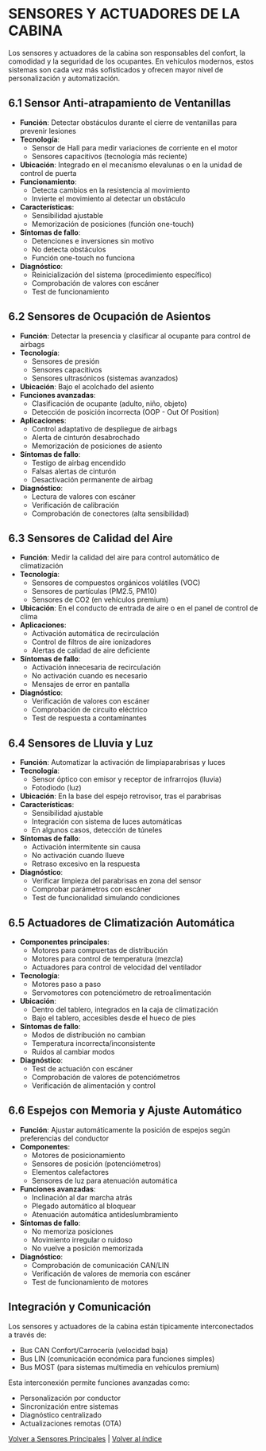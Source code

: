 # SENSORES Y ACTUADORES DE LA CABINA

Los sensores y actuadores de la cabina son responsables del confort, la comodidad y la seguridad de los ocupantes. En vehículos modernos, estos sistemas son cada vez más sofisticados y ofrecen mayor nivel de personalización y automatización.

## 6.1 Sensor Anti-atrapamiento de Ventanillas

- **Función**: Detectar obstáculos durante el cierre de ventanillas para prevenir lesiones
- **Tecnología**: 
  - Sensor de Hall para medir variaciones de corriente en el motor
  - Sensores capacitivos (tecnología más reciente)
- **Ubicación**: Integrado en el mecanismo elevalunas o en la unidad de control de puerta
- **Funcionamiento**: 
  - Detecta cambios en la resistencia al movimiento
  - Invierte el movimiento al detectar un obstáculo
- **Características**:
  - Sensibilidad ajustable
  - Memorización de posiciones (función one-touch)
- **Síntomas de fallo**:
  - Detenciones e inversiones sin motivo
  - No detecta obstáculos
  - Función one-touch no funciona
- **Diagnóstico**:
  - Reinicialización del sistema (procedimiento específico)
  - Comprobación de valores con escáner
  - Test de funcionamiento

## 6.2 Sensores de Ocupación de Asientos

- **Función**: Detectar la presencia y clasificar al ocupante para control de airbags
- **Tecnología**: 
  - Sensores de presión
  - Sensores capacitivos
  - Sensores ultrasónicos (sistemas avanzados)
- **Ubicación**: Bajo el acolchado del asiento
- **Funciones avanzadas**:
  - Clasificación de ocupante (adulto, niño, objeto)
  - Detección de posición incorrecta (OOP - Out Of Position)
- **Aplicaciones**:
  - Control adaptativo de despliegue de airbags
  - Alerta de cinturón desabrochado
  - Memorización de posiciones de asiento
- **Síntomas de fallo**:
  - Testigo de airbag encendido
  - Falsas alertas de cinturón
  - Desactivación permanente de airbag
- **Diagnóstico**:
  - Lectura de valores con escáner
  - Verificación de calibración
  - Comprobación de conectores (alta sensibilidad)

## 6.3 Sensores de Calidad del Aire

- **Función**: Medir la calidad del aire para control automático de climatización
- **Tecnología**: 
  - Sensores de compuestos orgánicos volátiles (VOC)
  - Sensores de partículas (PM2.5, PM10)
  - Sensores de CO2 (en vehículos premium)
- **Ubicación**: En el conducto de entrada de aire o en el panel de control de clima
- **Aplicaciones**:
  - Activación automática de recirculación
  - Control de filtros de aire ionizadores
  - Alertas de calidad de aire deficiente
- **Síntomas de fallo**:
  - Activación innecesaria de recirculación
  - No activación cuando es necesario
  - Mensajes de error en pantalla
- **Diagnóstico**:
  - Verificación de valores con escáner
  - Comprobación de circuito eléctrico
  - Test de respuesta a contaminantes

## 6.4 Sensores de Lluvia y Luz

- **Función**: Automatizar la activación de limpiaparabrisas y luces
- **Tecnología**: 
  - Sensor óptico con emisor y receptor de infrarrojos (lluvia)
  - Fotodiodo (luz)
- **Ubicación**: En la base del espejo retrovisor, tras el parabrisas
- **Características**:
  - Sensibilidad ajustable
  - Integración con sistema de luces automáticas
  - En algunos casos, detección de túneles
- **Síntomas de fallo**:
  - Activación intermitente sin causa
  - No activación cuando llueve
  - Retraso excesivo en la respuesta
- **Diagnóstico**:
  - Verificar limpieza del parabrisas en zona del sensor
  - Comprobar parámetros con escáner
  - Test de funcionalidad simulando condiciones

## 6.5 Actuadores de Climatización Automática

- **Componentes principales**:
  - Motores para compuertas de distribución
  - Motores para control de temperatura (mezcla)
  - Actuadores para control de velocidad del ventilador
- **Tecnología**: 
  - Motores paso a paso
  - Servomotores con potenciómetro de retroalimentación
- **Ubicación**: 
  - Dentro del tablero, integrados en la caja de climatización
  - Bajo el tablero, accesibles desde el hueco de pies
- **Síntomas de fallo**:
  - Modos de distribución no cambian
  - Temperatura incorrecta/inconsistente
  - Ruidos al cambiar modos
- **Diagnóstico**:
  - Test de actuación con escáner
  - Comprobación de valores de potenciómetros
  - Verificación de alimentación y control

## 6.6 Espejos con Memoria y Ajuste Automático

- **Función**: Ajustar automáticamente la posición de espejos según preferencias del conductor
- **Componentes**:
  - Motores de posicionamiento
  - Sensores de posición (potenciómetros)
  - Elementos calefactores
  - Sensores de luz para atenuación automática
- **Funciones avanzadas**:
  - Inclinación al dar marcha atrás
  - Plegado automático al bloquear
  - Atenuación automática antideslumbramiento
- **Síntomas de fallo**:
  - No memoriza posiciones
  - Movimiento irregular o ruidoso
  - No vuelve a posición memorizada
- **Diagnóstico**:
  - Comprobación de comunicación CAN/LIN
  - Verificación de valores de memoria con escáner
  - Test de funcionamiento de motores

## Integración y Comunicación

Los sensores y actuadores de la cabina están típicamente interconectados a través de:
- Bus CAN Confort/Carrocería (velocidad baja)
- Bus LIN (comunicación económica para funciones simples)
- Bus MOST (para sistemas multimedia en vehículos premium)

Esta interconexión permite funciones avanzadas como:
- Personalización por conductor
- Sincronización entre sistemas
- Diagnóstico centralizado
- Actualizaciones remotas (OTA)

[Volver a Sensores Principales](sensores-principales.md) | [Volver al índice](../sensores-y-actuadores.md)